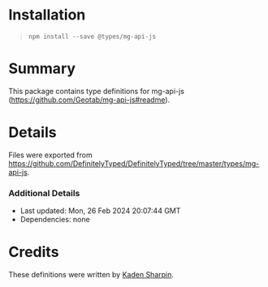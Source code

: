 # Installation
> `npm install --save @types/mg-api-js`

# Summary
This package contains type definitions for mg-api-js (https://github.com/Geotab/mg-api-js#readme).

# Details
Files were exported from https://github.com/DefinitelyTyped/DefinitelyTyped/tree/master/types/mg-api-js.

### Additional Details
 * Last updated: Mon, 26 Feb 2024 20:07:44 GMT
 * Dependencies: none

# Credits
These definitions were written by [Kaden Sharpin](https://github.com/kadensharpin).
